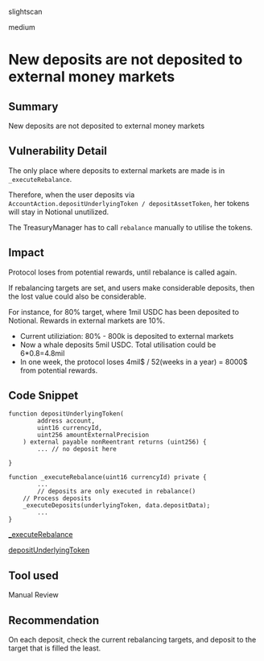 slightscan

medium

# New deposits are not deposited to external money markets

## Summary

New deposits are not deposited to external money markets

## Vulnerability Detail

The only place where deposits to external markets are made is in `_executeRebalance`.

Therefore, when the user deposits via `AccountAction.depositUnderlyingToken / depositAssetToken`, her tokens will stay in Notional unutilized.

The TreasuryManager has to call `rebalance` manually to utilise the tokens.

## Impact

Protocol loses from potential rewards, until rebalance is called again.

If rebalancing targets are set, and users make considerable deposits, then the lost value could also be considerable.

For instance, for 80% target, where 1mil USDC has been deposited to Notional. Rewards in external markets are 10%.

- Current utiliziation: 80% - 800k is deposited to external markets
- Now a whale deposits 5mil USDC. Total utilisation could be 6*0.8=4.8mil
- In one week, the protocol loses 4mil$ / 52(weeks in a year) = 8000$ from potential rewards.

## Code Snippet

```solidity
function depositUnderlyingToken(
        address account,
        uint16 currencyId,
        uint256 amountExternalPrecision
    ) external payable nonReentrant returns (uint256) {
		... // no deposit here

}

function _executeRebalance(uint16 currencyId) private {
		...
		// deposits are only executed in rebalance()
    // Process deposits
    _executeDeposits(underlyingToken, data.depositData);
		...
}
```

[_executeRebalance](https://github.com/notional-finance/contracts-v2/blob/0081d43e518c7dae86b80e902b5897693dbf1556/contracts/external/actions/TreasuryAction.sol/#L284)

[depositUnderlyingToken](https://github.com/notional-finance/contracts-v2/blob/0081d43e518c7dae86b80e902b5897693dbf1556/contracts/external/actions/AccountAction.sol/#L84)

## Tool used

Manual Review

## Recommendation

On each deposit, check the current rebalancing targets, and deposit to the target that is filled the least.